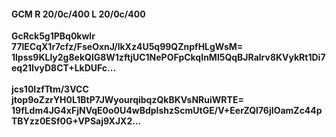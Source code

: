 #### GCM R 20/0c/400 L 20/0c/400
**GcRck5g1PBq0kwlr**<br/>**77lECqX1r7cfz/FseOxnJ/lkXz4U5q99QZnpfHLgWsM=**<br/>**1lpss9KLly2g8ekQlG8W1zftjUC1NePOFpCkqInMl5QqBJRalrv8KVykRt1Di7eq21IvyD8CT+LkDUFc...**<br/><br/>
**jcs10IzfTtm/3VCC**<br/>**jtop9oZzrYH0L1BtP7JWyourqibqzQkBKVsNRuiWRTE=**<br/>**19fLdm4JG4xFjNVqE0o0U4wBdpIshzScmUtGE/V+EerZQl76jIOamZc44pTBYzz0ESf0G+VPSaj9XJX2...**